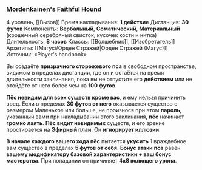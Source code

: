 ### Mordenkainen's Faithful Hound
4 уровень, [[Вызов]]
Время накладывания: **1 действие**
Дистанция: **30 футов**
Компоненты: **Вербальный**, **Соматический**, **Материальный** (крошечный серебряный свисток, кусочек кости и нитка)
Длительность: **8 часов**
Классы: [[Волшебник]], [[Изобретатель]]
Архетипы: [[Магус#Орден Стражей|Орден Стражей (Магус)]]
Источник: «Player's handbook»

Вы создаёте **призрачного сторожевого пса** в свободном пространстве, видимом в пределах дистанции, где он и остаётся на время длительности заклинания, пока вы не отпустите его **действием** или не отойдёте от него более чем на **100 футов**.

**Пёс невидим для всех существ кроме вас**, и ему нельзя причинить вред. Если в пределах **30 футов от него** оказывается существо с размером Маленькое или больше, не произнося при этом **пароль**, указанный вами при накладывании этого заклинания, **пёс** начинает **громко лаять**. **Пёс видит невидимых** существ, и его зрение простирается на **Эфирный план**. Он **игнорирует иллюзии**.

**В начале каждого вашего хода пёс** пытается **укусить** 1 враждебное вам существо в пределах **5 футов от себя**. **Бонус атаки пса** равен **вашему модификатору базовой характеристики + ваш бонус мастерства**. При попадании он причиняет **4к8 колющего урона**.